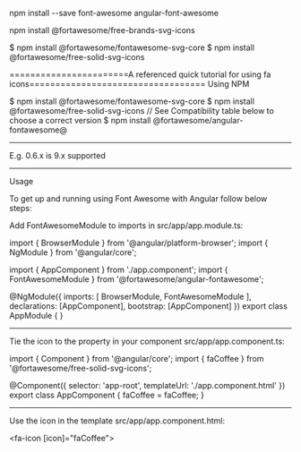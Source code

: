 npm install --save font-awesome angular-font-awesome

npm install @fortawesome/free-brands-svg-icons

$ npm install @fortawesome/fontawesome-svg-core
$ npm install @fortawesome/free-solid-svg-icons



=======================A referenced quick tutorial for using fa icons==================================
Using NPM

$ npm install @fortawesome/fontawesome-svg-core
$ npm install @fortawesome/free-solid-svg-icons
// See Compatibility table below to choose a correct version
$ npm install @fortawesome/angular-fontawesome@<version>

---------------------------------------

E.g. 0.6.x	is 9.x	supported


---------------------------------------
Usage

To get up and running using Font Awesome with Angular follow below steps:

Add FontAwesomeModule to imports in src/app/app.module.ts:

import { BrowserModule } from '@angular/platform-browser';
import { NgModule } from '@angular/core';
 
import { AppComponent } from './app.component';
import { FontAwesomeModule } from '@fortawesome/angular-fontawesome';
 
@NgModule({
  imports: [
    BrowserModule,
    FontAwesomeModule
  ],
  declarations: [AppComponent],
  bootstrap: [AppComponent]
})
export class AppModule { }

----------------------------------------------------------

Tie the icon to the property in your component src/app/app.component.ts:

import { Component } from '@angular/core';
import { faCoffee } from '@fortawesome/free-solid-svg-icons';
 
@Component({
  selector: 'app-root',
  templateUrl: './app.component.html'
})
export class AppComponent {
  faCoffee = faCoffee;
}

------------
Use the icon in the template src/app/app.component.html:

<fa-icon [icon]="faCoffee"></fa-icon>
